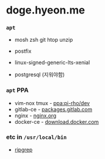 doge.hyeon.me
========
### `apt`
- mosh zsh git htop unzip
- postfix
- linux-signed-generic-lts-xenial

- postgresql (지워야함)

### `apt` PPA
- vim-nox tmux                   - [ppa:pi-rho/dev](https://launchpad.net/~pi-rho/+archive/ubuntu/dev)
- gitlab-ce                      - [packages.gitlab.com](https://about.gitlab.com/downloads/#ubuntu1404)
- nginx                          - [nginx.org](https://www.nginx.com/resources/wiki/start/topics/tutorials/install/)
- docker-ce                      - [download.docker.com](https://docs.docker.com/engine/installation/linux/ubuntu/)

### etc in `/usr/local/bin`
- [ripgrep](https://github.com/BurntSushi/ripgrep)
